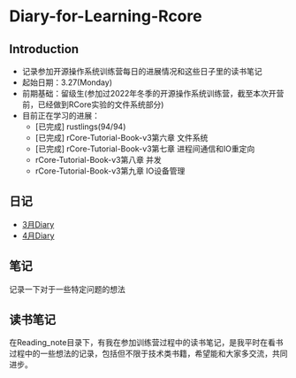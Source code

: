 # Diary-for-Learning-Rcore
  
## Introduction
+ 记录参加开源操作系统训练营每日的进展情况和这些日子里的读书笔记
+ 起始日期：3.27(Monday)
+ 前期基础：留级生(参加过2022年冬季的开源操作系统训练营，截至本次开营前，已经做到RCore实验的文件系统部分)
+ 目前正在学习的进展：
  + [已完成] rustlings(94/94) 
  + [已完成] rCore-Tutorial-Book-v3第六章 文件系统
  + [已完成] rCore-Tutorial-Book-v3第七章 进程间通信和IO重定向
  + rCore-Tutorial-Book-v3第八章 并发
  + rCore-Tutorial-Book-v3第九章 IO设备管理

## 日记
+ [3月Diary](/Diary/March/diary.md)
+ [4月Diary](/Diary/April/diary.md)

## 笔记
记录一下对于一些特定问题的想法

## 读书笔记
在Reading_note目录下，有我在参加训练营过程中的读书笔记，是我平时在看书过程中的一些想法的记录，包括但不限于技术类书籍，希望能和大家多交流，共同进步。
